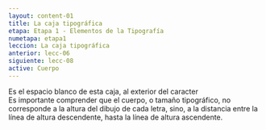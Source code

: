 ```yaml
---
layout: content-01
title: La caja tipográfica
etapa: Etapa 1 - Elementos de la Tipografía
numetapa: etapa1
leccion: La caja tipográfica
anterior: lecc-06
siguiente: lecc-08
active: Cuerpo
---
```


<div class="col-md-4 extracto">
	Es el espacio blanco de esta caja, al exterior del caracter
</div>

<div class="col-md-8">
	Es importante comprender que el cuerpo, o tamaño tipográfico, no corresponde a la altura del dibujo de cada letra, sino, a la distancia entre la línea de altura descendente, hasta la línea de altura ascendente.
</div>